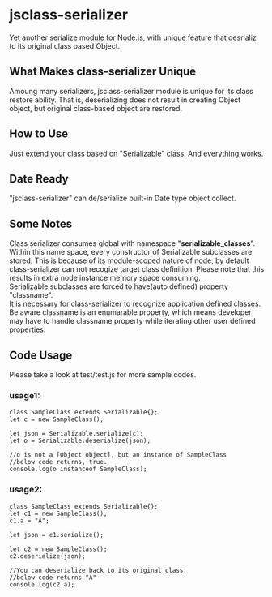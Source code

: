 # jsclass-serializer
Yet another serialize module for Node.js, with unique feature that desrializ to its original class based Object.

## What Makes class-serializer Unique
Amoung many serializers, jsclass-serializer module is unique for its class
restore ability.  That is, deserializing does not result in creating
Object object, but original class-based object are restored.

## How to Use
Just extend your class based on "Serializable" class.  And everything works.

## Date Ready
"jsclass-serializer" can de/serialize built-in Date type object collect.

## Some Notes
Class serializer consumes global with namespace "__serializable_classes__".
Within this name space, every constructor of Serializable subclasses are
stored.  This is because of its module-scoped nature of node, by default
class-serializer can not recogize target class definition.  Please note that
this results in extra node instance memory space
consuming.<br>
Serializable subclasses are forced to have(auto defined) property "classname".  
It is necessary for class-serializer to recognize application defined classes.
Be aware classname is an enumarable property, which means developer may
have to handle classname property while iterating other user defined
properties.

## Code Usage
Please take a look at  test/test.js for more sample codes.

### usage1:
```
class SampleClass extends Serializable{};
let c = new SampleClass();

let json = Serializable.serialize(c);
let o = Serializable.deserialize(json);

//o is not a [Object object], but an instance of SampleClass
//below code returns, true.
console.log(o instanceof SampleClass);
```

### usage2:
```
class SampleClass extends Serializable{};
let c1 = new SampleClass();
c1.a = "A";

let json = c1.serialize();

let c2 = new SampleClass();
c2.deserialize(json);

//You can deserialize back to its original class.
//below code returns "A"
console.log(c2.a);
```
